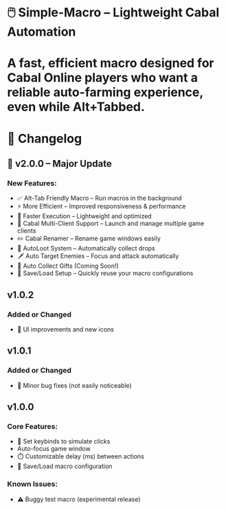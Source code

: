 # 🖱️ Simple-Macro – Lightweight Cabal Automation

# A fast, efficient macro designed for Cabal Online players who want a reliable auto-farming experience, even while Alt+Tabbed.

# 📌 Changelog

## 🚀 v2.0.0 – Major Update

### New Features:
- ✅ Alt-Tab Friendly Macro – Run macros in the background
- ⚡ More Efficient – Improved responsiveness & performance
- 🚀 Faster Execution – Lightweight and optimized
- 🧩 Cabal Multi-Client Support – Launch and manage multiple game clients
- ✏️ Cabal Renamer – Rename game windows easily
- 🎁 AutoLoot System – Automatically collect drops
- 🗡️ Auto Target Enemies – Focus and attack automatically
- 🎉 Auto Collect Gifts (Coming Soon!)
- 💾 Save/Load Setup – Quickly reuse your macro configurations


## v1.0.2

### Added or Changed
- 🎨 UI improvements and new icons


## v1.0.1

### Added or Changed
- 🔧 Minor bug fixes (not easily noticeable)

## v1.0.0

### Core Features:
- 🎯 Set keybinds to simulate clicks
- Auto-focus game window
- ⏱️ Customizable delay (ms) between actions
- 💾 Save/Load macro configuration

### Known Issues:
- ⚠️ Buggy test macro (experimental release)
